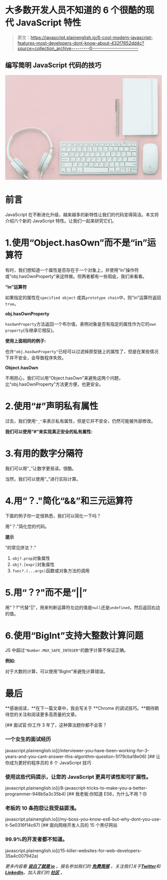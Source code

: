 # 大多数开发人员不知道的 6 个很酷的现代 JavaScript 特性

> 原文：<https://javascript.plainenglish.io/6-cool-modern-javascript-features-most-developers-dont-know-about-432f7652dd4c?source=collection_archive---------0----------------------->

## 编写简明 JavaScript 代码的技巧

![](img/6f7f9959b65f75351a04409baf535b29.png)

# 前言

JavaScript 在不断进化升级，越来越多的新特性让我们的代码变得简洁。本文将介绍六个新的 JavaScript 特性。让我们一起来研究它们。

# 1.使用“Object.hasOwn”而不是“in”运算符

有时，我们想知道一个属性是否存在于一个对象上，并使用“in”操作符或“obj.hasOwnProperty”来这样做。但两者都有一些瑕疵，我们来看看。

**“in”运算符**

如果指定的属性在`specified object` 或其`prototype chain`中，则“in”运算符返回`true`。

**obj.hasOwnProperty**

`hasOwnProperty`方法返回一个布尔值，表明对象是否有指定的属性作为它的`own property`(与继承它相反)。

**使用上面相同的例子:**

也许`"obj.hasOwnProperty"`已经可以过滤掉原型链上的属性了，但是在某些情况下并不安全，会导致程序失败。

**Object.hasOwn**

不用担心，我们可以用“Object.hasOwn”来避免这两个问题，比“obj.hasOwnProperty”方法更方便，也更安全。

# 2.使用“#”声明私有属性

过去，我们使用`"_"`来表示私有属性，但是它并不安全，仍然可能被外部修改。

**我们可以使用“#”来实现真正安全的私有属性:**

# 3.有用的数字分隔符

我们可以用“_”让数字更易读。很酷。

当然，我们可以使用“_”进行实际计算。

# 4.用“？."简化“&&”和三元运算符

下面的例子你一定很熟悉，我们可以简化一下吗？

用“？."简化您的代码。

**提示**

“的常见拼法？."

1.  `obj?.prop`对象属性
2.  `obj?.[expr]`对象属性
3.  `func?.(...args)`函数或对象方法的调用

# 5.用“？?"而不是“||”

用“？?"代替“||”，用来判断运算符左边的值是`null`还是`undefined`，然后返回右边的值。

# 6.使用“BigInt”支持大整数计算问题

JS 中超过`"Number.MAX_SAFE_INTEGER"`的数字计算不保证正确。

**例如:**

对于大数的计算，可以使用“BigInt”来避免计算错误。

# 最后

**感谢阅读，**在下一篇文章中，我会写关于 **Chrome 的调试技巧。**期待期待您的关注和阅读更多高质量的文章。

[](/interviewer-you-have-been-working-for-3-years-and-you-cant-answer-this-algorithm-question-5f79cba18e06) [## 面试官:你工作 3 年了，这种算法题你都不会答？

### 一个女生的面试经历

javascript.plainenglish.io](/interviewer-you-have-been-working-for-3-years-and-you-cant-answer-this-algorithm-question-5f79cba18e06) [](/8-javascript-tricks-to-make-you-a-better-programmer-948b5a3c35b4) [## 让你成为更好的程序员的 8 个 JavaScript 技巧

### 使用这些代码提示，让您的 JavaScript 更具可读性和可扩展性。

javascript.plainenglish.io](/8-javascript-tricks-to-make-you-a-better-programmer-948b5a3c35b4) [](/my-boss-you-know-es6-but-why-dont-you-use-it-5e0316f14c67) [## 我老板:你知道 ES6，为什么不用？😠

### 老板的 10 条抱怨让我受益匪浅。

javascript.plainenglish.io](/my-boss-you-know-es6-but-why-dont-you-use-it-5e0316f14c67) [](/15-killer-websites-for-web-developers-35a4c007942a) [## 面向网络开发人员的 15 个黑仔网站

### 99.9%的开发者都不知道。

javascript.plainenglish.io](/15-killer-websites-for-web-developers-35a4c007942a) 

*更多内容看* [***说白了就是 io***](https://plainenglish.io/) *。报名参加我们的* [***免费周报***](http://newsletter.plainenglish.io/) *。关注我们关于*[***Twitter***](https://twitter.com/inPlainEngHQ)*和*[***LinkedIn***](https://www.linkedin.com/company/inplainenglish/)*。加入我们的* [***社区***](https://discord.gg/GtDtUAvyhW) *。*